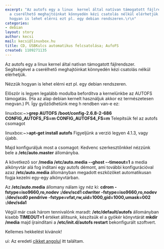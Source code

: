 ```yaml
---
excerpt: "Az autofs egy a linux  kernel által natívan támogatott fájlrendszer. Segítségével
  a cserélhető meghajtóinkat könnyedén kézi csatolás nélkül elérhetjük.\r\n\r\nNézzük
  hogyan is lehet elérni ezt pl. egy debian rendszeren.\r\n"
categories:
- debian
layout: story
author: kecsi
mail: kecsi@linuxbox.hu
title: CD, USBKulcs automatikus felcsatolása; AufoFS
created: 1109271135
---
```

Az autofs egy a linux  kernel által natívan támogatott fájlrendszer. Segítségével a cserélhető meghajtóinkat könnyedén kézi csatolás nélkül elérhetjük.

Nézzük hogyan is lehet elérni ezt pl. egy debian rendszeren.
<!--break--> 
Először is legyen legalább modulba befordítva a kernelünkbe az AUTOFS támogatás. (Ha az alap debian kernelt használjuk akkor ez természetesen megvan.)
Pl. Így győződhetünk meg h rendben van-e ez:

linuxbox:~><strong>grep AUTOFS /boot/config-2.6.8-2-686 
CONFIG_AUTOFS_FS=m
CONFIG_AUTOFS4_FS=m
</strong>
Telepítsük fel az autofs csomagot

linuxbox:~><strong>apt-get install autofs</strong>
Figyeljünk a verzió legyen 4.1.3, vagy újabb.

Majd konfiguráljuk most a csomagot:
Kedvenc szerkesztőnkkel nézzünk bele a <strong>/etc/auto.master</strong> állományba.

A következő sor 
<strong>/media  /etc/auto.media --ghost --timeout=1</strong>
a media alkönyvtár alá fog inditani egy autofs démont, ami további konfigurációval azaz <strong>/etc/auto.media</strong> állományban megadott eszközöket automatikusan fogja kezelni egy-egy alkönyvtárban.

Az <strong>/etc/auto.media</strong> állomany nálam igy néz ki:
<strong>
cdrom           -fstype=iso9660,ro,nodev                       :/dev/scd1
cdwriter        -fstype=iso9660,ro,nodev                       :/dev/scd0
pendrive        -fstype=vfat,rw,uid=1000,gid=1000,umask=002    :/dev/sda1
</strong>

Végül már csak három tennivalónk maradt:
<strong>/etc/default/autofs</strong> állományban kisebb <strong>TIMEOUT=1</strong> értéket állítsunk, készítsük el a gyökér könyvtárát <strong>mkdir /media</strong>
 majd íjraindítani a 
<strong>/etc/init.d/autofs restart</strong>
bekonfigurált szoftvert.

Kellemes hekkelést kívánok!

ui: Az eredeti <a href="http://www.desktop-linux.net/autofs.htm">cikket angolul</a> itt találtam.
